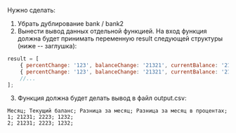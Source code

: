 
Нужно сделать:

1. Убрать дублирование bank / bank2
2. Вынести вывод данных отдельной функцией. На вход функция должна будет принимать переменную result следующей структуры (ниже -- заглушка):
```javascript
result = [
    { percentChange: '123', balanceChange: '21321', currentBalance: '21323123' },
    { percentChange: '123', balanceChange: '21321', currentBalance: '21323123' },
    //...
];
```

3. Функция должна будет делать вывод в файл output.csv:
```
Месяц; Текущий баланс; Разница за месяц; Разница за месяц в процентах;
1; 21231; 2223; 1232;
2; 21231; 2223; 1232;
```